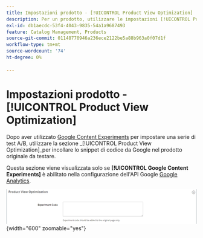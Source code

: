 ```yaml
---
title: Impostazioni prodotto - [!UICONTROL Product View Optimization]
description: Per un prodotto, utilizzare le impostazioni [!UICONTROL Product View Optimization] per impostare una serie di test A/B con Google Content Experiments.
exl-id: db1aecdc-53f4-4043-9835-54a1a9687493
feature: Catalog Management, Products
source-git-commit: 01148770946a236ece2122be5a88b963a0f07d1f
workflow-type: tm+mt
source-wordcount: '74'
ht-degree: 0%

---
```


# Impostazioni prodotto - [!UICONTROL Product View Optimization]

Dopo aver utilizzato [Google Content Experiments](../merchandising-promotions/google-content-experiments.md) per impostare una serie di test A/B, utilizzare la sezione _[!UICONTROL Product View Optimization]_per incollare lo snippet di codice da Google nel prodotto originale da testare.

Questa sezione viene visualizzata solo se **[!UICONTROL Google Content Experiments]** è abilitato nella configurazione dell&#39;API Google [Google Analytics](../merchandising-promotions/google-analytics.md).

![Ottimizzazione visualizzazione prodotto](./assets/product-view-optimization.png){width="600" zoomable="yes"}
